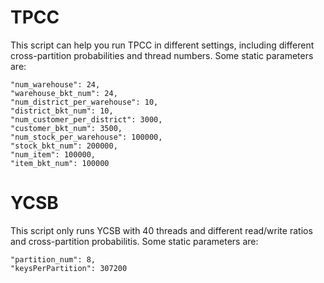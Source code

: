 # TPCC
This script can help you run TPCC in different settings, including different cross-partition probabilities and thread numbers. Some static parameters are: 

```
"num_warehouse": 24,
"warehouse_bkt_num": 24,
"num_district_per_warehouse": 10,
"district_bkt_num": 10,
"num_customer_per_district": 3000,
"customer_bkt_num": 3500,
"num_stock_per_warehouse": 100000,
"stock_bkt_num": 200000,
"num_item": 100000,
"item_bkt_num": 100000
```

# YCSB
This script only runs YCSB with 40 threads and different read/write ratios and cross-partition probabilitis. Some static parameters are:

```
"partition_num": 8,
"keysPerPartition": 307200
```
